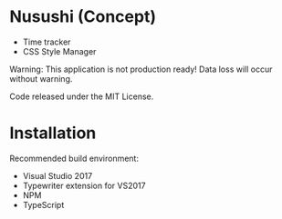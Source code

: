# Nusushi (Concept)

* Time tracker
* CSS Style Manager

Warning: This application is not production ready!
Data loss will occur without warning.

Code released under the MIT License.

# Installation

Recommended build environment:
* Visual Studio 2017
* Typewriter extension for VS2017
* NPM
* TypeScript
